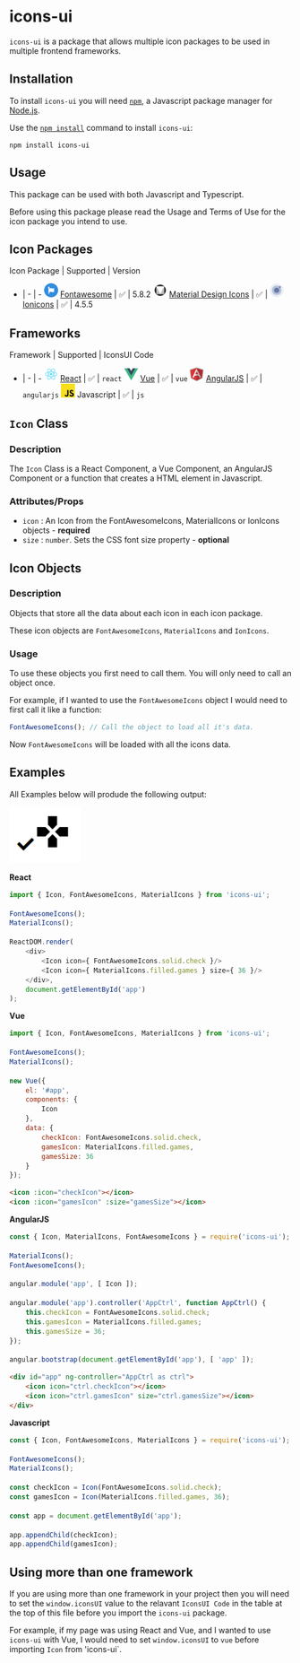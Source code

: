 # icons-ui

`icons-ui` is a package that allows multiple icon packages to be used in multiple frontend frameworks.

## Installation
To install `icons-ui` you will need [`npm`](https://www.npmjs.com/), a Javascript package manager for [Node.js](https://nodejs.org).

Use the [`npm install`](https://docs.npmjs.com/downloading-and-installing-packages-locally) command to install `icons-ui`:

```
npm install icons-ui
```

## Usage

This package can be used with both Javascript and Typescript.

Before using this package please read the Usage and Terms of Use for the icon package you intend to use.

## Icon Packages

Icon Package | Supported | Version
- | - | -
<img src="./docs/fontawesome.png" height="25"/> [Fontawesome](https://fontawesome.com/) | :white_check_mark: | 5.8.2
<img src="./docs/material.png" height="25"/> [Material Design Icons](https://material.io/) | :white_check_mark: | 
<img src="./docs/ionicons.png" height="25"/> [Ionicons](https://ionicons.com/) | :white_check_mark: | 4.5.5

## Frameworks

Framework | Supported | IconsUI Code
- | - | -
<img src="./docs/react.png" height="25"/> [React](https://reactjs.org/) | :white_check_mark: | `react`
<img src="./docs/vue.png" height="25"/> [Vue](https://vuejs.org/) | :white_check_mark: | `vue`
<img src="./docs/angularjs.png" height="25"/> [AngularJS](https://angularjs.org/) | :white_check_mark: | `angularjs`
<img src="./docs/javascript.png" height="25"/> Javascript | :white_check_mark: | `js`

## `Icon` Class

### Description

The `Icon` Class is a React Component, a Vue Component, an AngularJS Component or a function that creates a HTML element in Javascript.

### Attributes/Props

- `icon` : An Icon from the FontAwesomeIcons, MaterialIcons or IonIcons objects - **required**
- `size` : `number`. Sets the CSS font size property - **optional**

## Icon Objects

### Description

Objects that store all the data about each icon in each icon package.

These icon objects are `FontAwesomeIcons`, `MaterialIcons` and `IonIcons`. 

### Usage

To use these objects you first need to call them. You will only need to call an object once.

For example, if I wanted to use the `FontAwesomeIcons` object I would need to first call it like a function:
```javascript
FontAwesomeIcons(); // Call the object to load all it's data.
```
Now `FontAwesomeIcons` will be loaded with all the icons data.

## Examples

All Examples below will produde the following output:

<img src="./docs/example_output.png" height="100">

**React**
```javascript
import { Icon, FontAwesomeIcons, MaterialIcons } from 'icons-ui';

FontAwesomeIcons();
MaterialIcons();

ReactDOM.render(
    <div>
        <Icon icon={ FontAwesomeIcons.solid.check }/>
        <Icon icon={ MaterialIcons.filled.games } size={ 36 }/>
    </div>,
    document.getElementById('app')
);
```

**Vue**
```javascript
import { Icon, FontAwesomeIcons, MaterialIcons } from 'icons-ui';

FontAwesomeIcons();
MaterialIcons();

new Vue({
    el: '#app',
    components: {
        Icon
    },
    data: {
        checkIcon: FontAwesomeIcons.solid.check,
        gamesIcon: MaterialIcons.filled.games,
        gamesSize: 36
    }
});
```
```html
<icon :icon="checkIcon"></icon>
<icon :icon="gamesIcon" :size="gamesSize"></icon>
```

**AngularJS**
```javascript
const { Icon, MaterialIcons, FontAwesomeIcons } = require('icons-ui');

MaterialIcons();
FontAwesomeIcons();

angular.module('app', [ Icon ]);

angular.module('app').controller('AppCtrl', function AppCtrl() {
    this.checkIcon = FontAwesomeIcons.solid.check;
    this.gamesIcon = MaterialIcons.filled.games;
    this.gamesSize = 36;
});

angular.bootstrap(document.getElementById('app'), [ 'app' ]);
```
```html
<div id="app" ng-controller="AppCtrl as ctrl">
    <icon icon="ctrl.checkIcon"></icon>
    <icon icon="ctrl.gamesIcon" size="ctrl.gamesSize"></icon>
</div>
```

**Javascript**
```javascript
const { Icon, FontAwesomeIcons, MaterialIcons } = require('icons-ui');

FontAwesomeIcons();
MaterialIcons();

const checkIcon = Icon(FontAwesomeIcons.solid.check);
const gamesIcon = Icon(MaterialIcons.filled.games, 36);

const app = document.getElementById('app');

app.appendChild(checkIcon);
app.appendChild(gamesIcon);
```

## Using more than one framework

If you are using more than one framework in your project then you will need to set the `window.iconsUI` value to the relavant `IconsUI Code` in the table at the top of this file before you import the `icons-ui` package.

For example, if my page was using React and Vue, and I wanted to use `icons-ui` with Vue, I would need to set `window.iconsUI` to `vue` before importing `Icon` from 'icons-ui`.